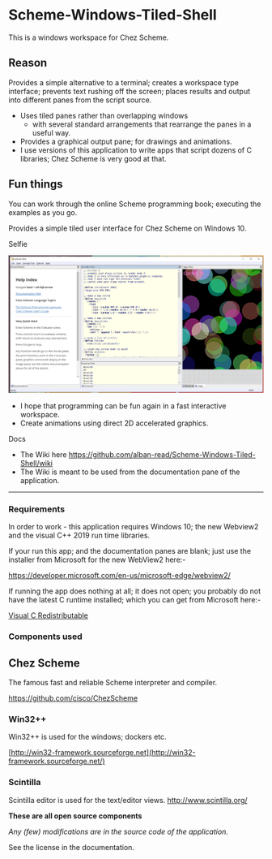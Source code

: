 # Scheme-Windows-Tiled-Shell

This is a windows workspace for Chez Scheme.

## Reason

Provides a simple alternative to a terminal; creates a workspace type interface; prevents text rushing off the screen; places results and output into different panes from the script source.

- Uses tiled panes rather than overlapping windows
  - with several standard arrangements that rearrange the panes in a useful way.
- Provides a graphical output pane; for drawings and animations.
- I use versions of this application to write apps that script dozens of C libraries; Chez Scheme is very good at that.

## Fun things

You can work through the online Scheme programming book; executing the examples as you go.

Provides a simple tiled user interface for Chez Scheme on Windows 10.

Selfie

<img src='https://github.com/alban-read/Scheme-Windows-Tiled-Shell/blob/master/docs/selfie.PNG'> 

- I hope that programming can be fun again in a fast interactive workspace.
- Create animations using direct 2D accelerated graphics.

Docs

- The Wiki here https://github.com/alban-read/Scheme-Windows-Tiled-Shell/wiki
- The Wiki is meant to be used from the documentation pane of the application.

----

### Requirements

In order to work - this application requires Windows 10; the new Webview2 and the visual C++ 2019 run time libraries.

If your run this app; and the documentation panes are blank; just use the installer from Microsoft for the new WebView2 here:-

https://developer.microsoft.com/en-us/microsoft-edge/webview2/

If running the app does nothing at all; it does not open; you probably do not have the latest C runtime installed; which you can get from Microsoft here:-

[Visual C Redistributable](https://support.microsoft.com/en-gb/help/2977003/the-latest-supported-visual-c-downloads)



### Components used



## Chez Scheme

The famous fast and reliable Scheme interpreter and compiler.

https://github.com/cisco/ChezScheme

### Win32++

Win32++ is used for the windows; dockers etc.

[http://win32-framework.sourceforge.net](http://win32-framework.sourceforge.net/)

### Scintilla

Scintilla editor is used for the text/editor views. http://www.scintilla.org/

**These are all open source components**

*Any (few) modifications are in the source code of the application.*

See the license in the documentation.



